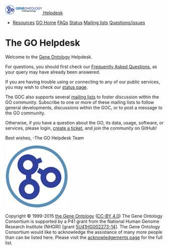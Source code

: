 <span class="navbar-toggler-icon"></span>
<a href="http://geneontology.org" class="navbar-brand"><img src="docs/go-logo.mini.png" class="d-inline-block align-top" height="30" /> Helpdesk</a>
-   <a href="http://help.geneontology.org" id="dropdown01" class="nav-link dropdown-toggle">Resources</a>
    <a href="http://geneontology.org" class="dropdown-item">GO Home</a> <a href="http://geneontology.org/faq-page" class="dropdown-item">FAQs</a> <a href="http://status.geneontology.org/" class="dropdown-item">Status</a> <a href="http://www.geneontology.org/page/go-mailing-lists" class="dropdown-item">Mailing lists</a> <a href="https://github.com/geneontology/helpdesk/issues" class="dropdown-item">Questions/issues</a>

The GO Helpdesk
===============

Welcome to the [Gene Ontology](http://geneontology.org) Helpdesk.

For questions, you should first check our [Frequently Asked Questions](http://geneontology.org/faq-page), as your query may have already been answered.

If you are having trouble using or connecting to any of our public services, you may wish to check our [status page](http://status.geneontology.org/).

The GOC also supports several [mailing lists](http://www.geneontology.org/page/go-mailing-lists) to foster discussion within the GO community. Subscribe to one or more of these mailing lists to follow general developments, discussions within the GOC, or to post a message to the GO community.

Otherwise, if you have a question about the GO, its data, usage, software, or services, please login, [create a ticket](https://github.com/geneontology/helpdesk/issues), and join the community on GitHub!

Best wishes,
-The GO Helpdesk Team

<img src="docs/go-logo-icon.png" class="mx-auto d-block" />

Copyright © 1999-2015 [the Gene Ontology](http://www.geneontology.org/ "The Gene Ontology project website") ([CC-BY 4.0](http://geneontology.org/page/use-and-license))
The Gene Ontology Consortium is supported by a P41 grant from the National Human Genome Research Institute (NHGRI) \[grant [5U41HG002273-14](http://projectreporter.nih.gov/project_info_description.cfm?aid=8641714&icde=0 "National Human Genome Research
      Institute grant 5U41HG002273-14")\]. The Gene Ontology Consortium would like to acknowledge the assistance of many more people than can be listed here. Please visit the [acknowledgements page](http://geneontology.org/page/go-acknowledgements) for the full list.

